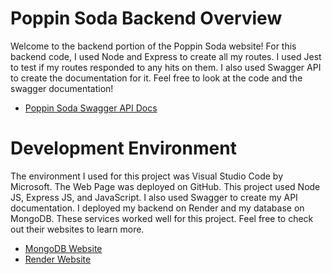 # Poppin Soda Backend Overview

Welcome to the backend portion of the Poppin Soda website! For this backend code, I used Node and Express to create all my routes.  I used Jest to test if my routes responded to any hits on them.  I also used Swagger API to create the documentation for it.  Feel free to look at the code and the swagger documentation!

* [Poppin Soda Swagger API Docs](https://poppinsodasbackend.onrender.com/api-docs/#/)

# Development Environment 

The environment I used for this project was Visual Studio Code by Microsoft.  The Web Page was deployed on GitHub.  This project used Node JS, Express JS, and JavaScript.  I also  used Swagger to create my API documentation.  I deployed my backend on Render and my database on MongoDB. These services worked well for this project.  Feel free to check out their websites to learn more.

* [MongoDB Website](https://www.mongodb.com/)
* [Render Website](https://render.com/)
